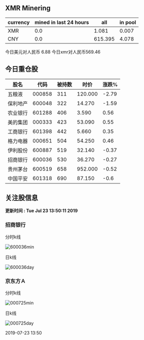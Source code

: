 ## XMR Minering

|currency|mined in last 24 hours|all|in pool|
|---|---|---|---|
|XMR|0.0|1.081|0.007|
|CNY|0.0|615.395|4.078|

今日美元对人民币 6.88	今日xmr对人民币569.46


## 今日重仓股 

|股名|代码|被持数|时价|涨跌%|
|---|---|---|---|---|
|五粮液|000858|311|120.000|-2.79|
|保利地产|600048|322|14.270|-1.59|
|农业银行|601288|406|3.590|0.56|
|美的集团|000333|423|53.090|0.55|
|工商银行|601398|442|5.660|0.35|
|格力电器|000651|504|54.250|0.46|
|伊利股份|600887|519|32.140|-0.37|
|招商银行|600036|530|36.270|-0.27|
|贵州茅台|600519|658|952.000|-0.52|
|中国平安|601318|690|87.150|-0.6|

## 关注股信息
**更新时间 : Tue Jul 23 13:50:11 2019**
### 招商银行 
分时k线

![600036min](http://image.sinajs.cn/newchart/min/n/sh600036.gif)

日k线

![600036day](http://image.sinajs.cn/newchart/daily/n/sh600036.gif)

### 京东方Ａ 
分时k线

![000725min](http://image.sinajs.cn/newchart/min/n/sz000725.gif)

日k线

![000725day](http://image.sinajs.cn/newchart/daily/n/sz000725.gif)

2019-07-23 13:50